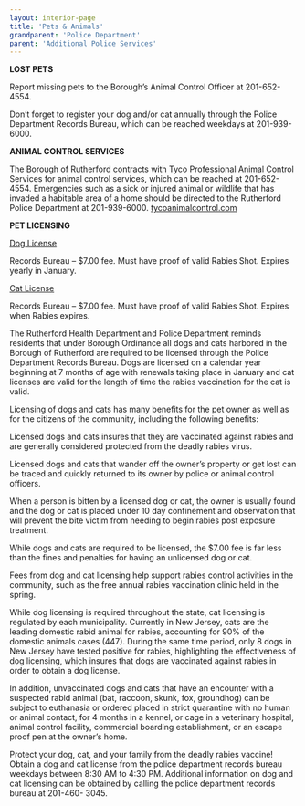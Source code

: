 ```yaml
---
layout: interior-page
title: 'Pets & Animals'
grandparent: 'Police Department'
parent: 'Additional Police Services'
---
```


**LOST PETS**

Report missing pets to the Borough’s Animal Control Officer at 201-652-4554. 

Don’t forget to register your dog and/or cat annually through the Police Department Records Bureau, which can be reached weekdays at 201-939-6000.

**ANIMAL CONTROL SERVICES**

The Borough of Rutherford contracts with Tyco Professional Animal Control Services for animal control services, which can be reached at 201-652-4554. Emergencies such as a sick or injured animal or wildlife that has invaded a habitable area of a home should be directed to the Rutherford Police Department at 201-939-6000.
[tycoanimalcontrol.com](http://www.tycoanimalcontrol.com)

**PET LICENSING**

[Dog License](https://storage.googleapis.com/static.rutherford-nj.com/police/RPD_Dog%20Registration%20Application.pdf)

Records Bureau – $7.00 fee. Must have proof of valid Rabies Shot. Expires yearly in January.

[Cat License](https://storage.googleapis.com/static.rutherford-nj.com/police/RPD_Cat%20Registration%20Application.pdf)

Records Bureau – $7.00 fee. Must have proof of valid Rabies Shot. Expires when Rabies expires.

The Rutherford Health Department and Police Department reminds residents that under Borough Ordinance all dogs and cats harbored in the Borough of Rutherford are required to be licensed through the Police Department Records Bureau. Dogs are licensed on a calendar year beginning at 7 months of age with renewals taking place in January and cat licenses are valid for the length of time the rabies vaccination for the cat is valid.

Licensing of dogs and cats has many benefits for the pet owner as well as for the citizens of the community, including the following benefits:

Licensed dogs and cats insures that they are vaccinated against rabies and are generally considered protected from the deadly rabies virus.

Licensed dogs and cats that wander off the owner’s property or get lost can be traced and quickly returned to its owner by police or animal control officers.

When a person is bitten by a licensed dog or cat, the owner is usually found and the dog or cat is placed under 10 day confinement and observation that will prevent the bite victim from needing to begin rabies post exposure treatment.

While dogs and cats are required to be licensed, the $7.00 fee is far less than the fines and penalties for having an unlicensed dog or cat.

Fees from dog and cat licensing help support rabies control activities in the community, such as the free annual rabies vaccination clinic held in the spring.

While dog licensing is required throughout the state, cat licensing is regulated by each municipality. Currently in New Jersey, cats are the leading domestic rabid animal for rabies, accounting for 90% of the domestic animals cases (447). During the same time period, only 8 dogs in New Jersey have tested positive for rabies, highlighting the effectiveness of dog licensing, which insures that dogs are vaccinated against rabies in order to obtain a dog license.

In addition, unvaccinated dogs and cats that have an encounter with a suspected rabid animal (bat, raccoon, skunk, fox, groundhog) can be subject to euthanasia or ordered placed in strict quarantine with no human or animal contact, for 4 months in a kennel, or cage in a veterinary hospital, animal control facility, commercial boarding establishment, or an escape proof pen at the owner’s home.

Protect your dog, cat, and your family from the deadly rabies vaccine! Obtain a dog and cat license from the police department records bureau weekdays between 8:30 AM to 4:30 PM. Additional information on dog and cat licensing can be obtained by calling the police department records bureau at 201-460- 3045.

